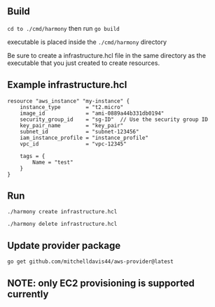## Build
`cd to ./cmd/harmony` then run `go build`

executable is placed inside the `./cmd/harmony` directory

Be sure to create a infrastructure.hcl file in the same directory as the executable that you just created
to create resources.

## Example infrastructure.hcl
```
resource "aws_instance" "my-instance" {
    instance_type        = "t2.micro"
    image_id             = "ami-0889a44b331db0194"
    security_group_id    = "sg-ID"  // Use the security group ID
    key_pair_name        = "key_pair"
    subnet_id            = "subnet-123456"
    iam_instance_profile = "instance_profile"
    vpc_id               = "vpc-12345"
    
    tags = {
        Name = "test"
    }
}
```

## Run
```./harmony create infrastructure.hcl```

``./harmony delete infrastructure.hcl``

## Update provider package
``go get github.com/mitchelldavis44/aws-provider@latest``

## NOTE: only EC2 provisioning is supported currently
